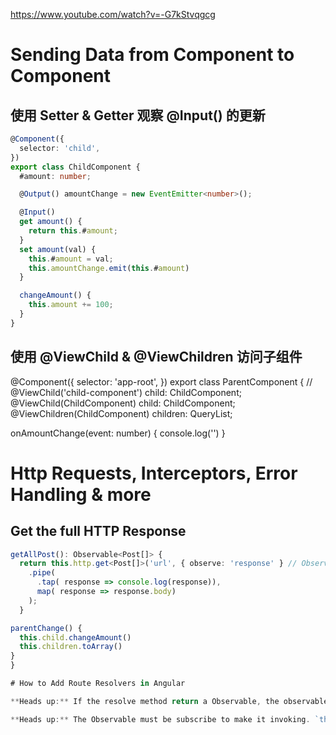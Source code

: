 https://www.youtube.com/watch?v=-G7kStvqgcg

# Sending Data from Component to Component

## 使用 Setter & Getter 观察 @Input() 的更新
```ts
@Component({
  selector: 'child',
})
export class ChildComponent {
  #amount: number;

  @Output() amountChange = new EventEmitter<number>();

  @Input()
  get amount() {
    return this.#amount;
  }
  set amount(val) {
    this.#amount = val;
    this.amountChange.emit(this.#amount)
  }

  changeAmount() {
    this.amount += 100;
  }
}
```

## 使用 @ViewChild & @ViewChildren 访问子组件
@Component({
  selector: 'app-root',
})
export class ParentComponent {
  // @ViewChild('child-component') child: ChildComponent;
  @ViewChild(ChildComponent) child: ChildComponent;
  @ViewChildren(ChildComponent) children: QueryList<ChildComponent>;

  onAmountChange(event: number) {
    console.log('')
  }
  
  # Http Requests, Interceptors, Error Handling & more
  ## Get the full HTTP Response
  ```ts
  getAllPost(): Observable<Post[]> {
    return this.http.get<Post[]>('url', { observe: 'response' } // Observe full HTTP Response
      .pipe(
        .tap( response => console.log(response)),
        map( response => response.body)
      );
    }

  parentChange() {
    this.child.changeAmount()
    this.children.toArray()
  }
}

# How to Add Route Resolvers in Angular

**Heads up:** If the resolve method return a Observable, the observable must be completed by invoking `observer.complete();` method.

**Heads up:** The Observable must be subscribe to make it invoking. `this.appService.get().subscribe()`.
